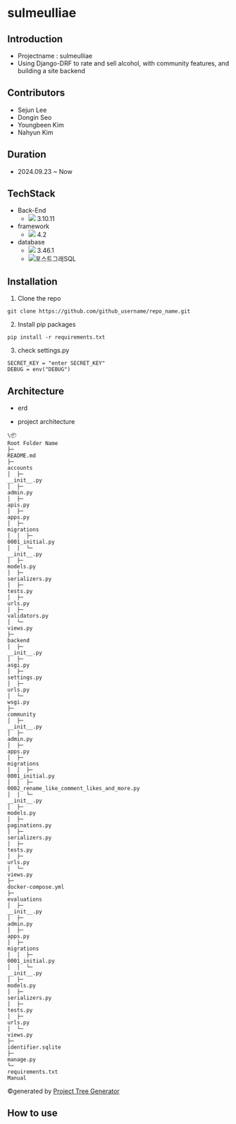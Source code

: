 # sulmeulliae

## Introduction
- Projectname : sulmeulliae
- Using Django-DRF to rate and sell alcohol, with community features, and building a site backend 
 
## Contributors
- Sejun Lee  
- Dongin Seo
- Youngbeen Kim
- Nahyun Kim

## Duration
- 2024.09.23 ~ Now

## TechStack
- Back-End
  - <img src="https://img.shields.io/badge/python-3776AB?style=for-the-badge&logo=python&logoColor=white"> 3.10.11
- framework
  - <img src="https://img.shields.io/badge/django-092E20?style=for-the-badge&logo=django&logoColor=white"> 4.2
- database
  - <img src="https://img.shields.io/badge/sqlite-003B57?style=for-the-badge&logo=sqlite&logoColor=white"> 3.46.1
  - ![포스트그래SQL](https://github.com/user-attachments/assets/1293ec64-43e3-4089-82fd-b9c445340dec) 


## Installation
1. Clone the repo
```
git clone https://github.com/github_username/repo_name.git
```
2. Install pip packages
```
pip install -r requirements.txt
```
3. check settings.py
```
SECRET_KEY = "enter SECRET_KEY"
DEBUG = env("DEBUG")
```

## Architecture
- erd


- project architecture
```
\📦
Root Folder Name
├─ 
README.md
├─ 
accounts
│  ├─ 
__init__.py
│  ├─ 
admin.py
│  ├─ 
apis.py
│  ├─ 
apps.py
│  ├─ 
migrations
│  │  ├─ 
0001_initial.py
│  │  └─ 
__init__.py
│  ├─ 
models.py
│  ├─ 
serializers.py
│  ├─ 
tests.py
│  ├─ 
urls.py
│  ├─ 
validators.py
│  └─ 
views.py
├─ 
backend
│  ├─ 
__init__.py
│  ├─ 
asgi.py
│  ├─ 
settings.py
│  ├─ 
urls.py
│  └─ 
wsgi.py
├─ 
community
│  ├─ 
__init__.py
│  ├─ 
admin.py
│  ├─ 
apps.py
│  ├─ 
migrations
│  │  ├─ 
0001_initial.py
│  │  ├─ 
0002_rename_like_comment_likes_and_more.py
│  │  └─ 
__init__.py
│  ├─ 
models.py
│  ├─ 
paginations.py
│  ├─ 
serializers.py
│  ├─ 
tests.py
│  ├─ 
urls.py
│  └─ 
views.py
├─ 
docker-compose.yml
├─ 
evaluations
│  ├─ 
__init__.py
│  ├─ 
admin.py
│  ├─ 
apps.py
│  ├─ 
migrations
│  │  ├─ 
0001_initial.py
│  │  └─ 
__init__.py
│  ├─ 
models.py
│  ├─ 
serializers.py
│  ├─ 
tests.py
│  ├─ 
urls.py
│  └─ 
views.py
├─ 
identifier.sqlite
├─ 
manage.py
└─ 
requirements.txt
Manual
```
©generated by [Project Tree Generator](https://woochanleee.github.io/project-tree-generator)





## How to use

